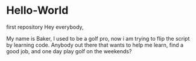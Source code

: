 # Hello-World
first repository 
Hey everybody,

My name is Baker, I used to be a golf pro, now i am trying to flip the script by learning code.  Anybody out there that wants to help me learn, find a good job, and one day play golf on the weekends?
